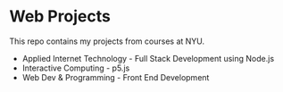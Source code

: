 # Web Projects

This repo contains my projects from courses at NYU.  

* Applied Internet Technology - Full Stack Development using Node.js  
* Interactive Computing - p5.js  
* Web Dev & Programming - Front End Development  

